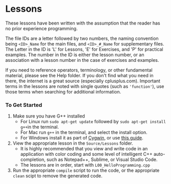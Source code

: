 # Lessons

These lessons have been written with the assumption that the reader has no prior experience programming.

The file IDs are a letter followed by two numbers, the naming convention being ```<ID>_Name``` for the main files, and ```<ID>_#_Name``` for supplementary files. The Letter in the ID is 'L' for Lessons, 'E' for Exercises, and 'P' for practical examples. The number in the ID is either the lesson number, or an association with a lesson number in the case of exercises and examples.

If you need to reference operators, terminology, or other fundamental material, please see the Help folder. If you don't find what you need in there, the internet is a great source (especially cplusplus.com). Important terms in the lessons are noted with single quotes (such as ```'function'```), use those terms when searching for additional information.

### To Get Started

1. Make sure you have G++ installed
   - For Linux run `sudo apt-get update` followed by `sudo apt-get install g++`in the terminal.
   - For Mac run `g++` in the terminal, and select the install option.
   - For Windows install it as part of [Cygwin](https://www.cygwin.com/), or use [this guide](https://www3.cs.stonybrook.edu/~alee/g++/g++.html).
2. View the appropriate lesson in the `Source/Lessons` folder.
   - It is highly recommended that you view and write code in an application with color coding and some level of intelligent C++ auto-completion, such as Notepad++, Sublime, or Visual Studio Code.
   - The lessons are in order, start with `L00_HelloProgramming.cpp`
3. Run the appropriate `compile` script to run the code, or the appropriate `clean` scipt to remove the generated code.